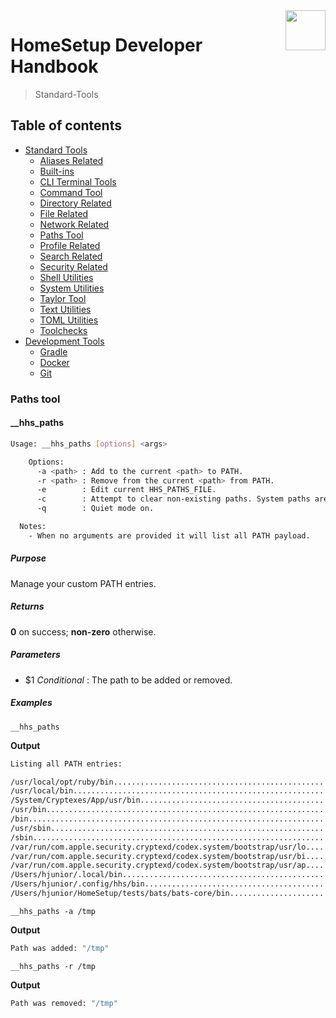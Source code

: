 <img src="https://iili.io/HvtxC1S.png" width="64" height="64" align="right" />

# HomeSetup Developer Handbook
>
> Standard-Tools

## Table of contents

<!-- toc -->

- [Standard Tools](../../functions.md#standard-tools)
  - [Aliases Related](aliases-related.md#aliases-related-functions)
  - [Built-ins](built-ins.md#built-ins-functions)
  - [CLI Terminal Tools](clitt.md#cli-terminal-tools)
  - [Command Tool](command-tool.md#command-tool)
  - [Directory Related](directory-related.md#directory-related-functions)
  - [File Related](file-related.md#file-related-functions)
  - [Network Related](network-related.md#network-related-functions)
  - [Paths Tool](paths-tool.md#paths-tool)
  - [Profile Related](profile-related.md#profile-related-functions)
  - [Search Related](search-related.md#search-related-functions)
  - [Security Related](security-related.md#security-related-functions)
  - [Shell Utilities](shell-utilities.md#shell-utilities)
  - [System Utilities](system-utilities.md#system-utilities)
  - [Taylor Tool](taylor-tool.md#taylor-tool)
  - [Text Utilities](text-utilities.md#text-utilities)
  - [TOML Utilities](toml-utilities.md#toml-utilities)
  - [Toolchecks](toolchecks.md#tool-checks-functions)
- [Development Tools](../../functions.md#development-tools)
  - [Gradle](../dev-tools/gradle-tools.md#gradle-functions)
  - [Docker](../dev-tools/docker-tools.md#docker-functions)
  - [Git](../dev-tools/git-tools.md#git-functions)

<!-- tocstop -->


### Paths tool

#### __hhs_paths

```bash
Usage: __hhs_paths [options] <args>

    Options:
      -a <path> : Add to the current <path> to PATH.
      -r <path> : Remove from the current <path> from PATH.
      -e        : Edit current HHS_PATHS_FILE.
      -c        : Attempt to clear non-existing paths. System paths are not affected.
      -q        : Quiet mode on.

  Notes:
    - When no arguments are provided it will list all PATH payload.
```

##### **Purpose**

Manage your custom PATH entries.

##### **Returns**

**0** on success; **non-zero** otherwise.

##### **Parameters**

  - $1 _Conditional_     : The path to be added or removed.

##### **Examples**

`__hhs_paths`

**Output**

```bash
Listing all PATH entries:

/usr/local/opt/ruby/bin...............................................  => Custom paths
/usr/local/bin........................................................  => Shell export
/System/Cryptexes/App/usr/bin.........................................  => Shell export
/usr/bin..............................................................  => Shell export
/bin..................................................................  => Shell export
/usr/sbin.............................................................  => Shell export
/sbin.................................................................  => Shell export
/var/run/com.apple.security.cryptexd/codex.system/bootstrap/usr/lo....  => Shell export
/var/run/com.apple.security.cryptexd/codex.system/bootstrap/usr/bi....  => Shell export
/var/run/com.apple.security.cryptexd/codex.system/bootstrap/usr/ap....  => Shell export
/Users/hjunior/.local/bin.............................................  => Shell export
/Users/hjunior/.config/hhs/bin........................................  => Shell export
/Users/hjunior/HomeSetup/tests/bats/bats-core/bin.....................  => Shell export
```

`__hhs_paths -a /tmp`

**Output**

```bash
Path was added: "/tmp"
```

`__hhs_paths -r /tmp`

**Output**

```bash
Path was removed: "/tmp"
```


